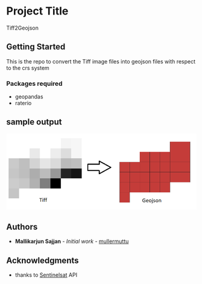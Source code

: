 
# Project Title

Tiff2Geojson

## Getting Started

This is the repo to convert the Tiff image files into geojson files with respect to the crs system


### Packages required

* geopandas
* raterio

## sample output

![](example.PNG)

## Authors

* **Mallikarjun Sajjan** - *Initial work* - [mullermuttu](https://github.com/millermuttu)


## Acknowledgments

* thanks to [Sentinelsat](https://sentinelsat.readthedocs.io/en/stable/) API


